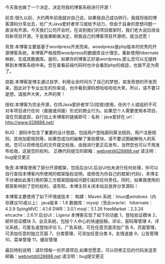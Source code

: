 今天我也做了一个决定，决定将我的博客系统进行开源！

前言:很久以前，大约两年前我就对自己说，如果我自己成功转行，我就将我的博客源码分享出去，给广大Java爱好者学习或给予动力，但由于自身的思想问题一直没有开源。今天我们公司开会时，在谈到我们的项目框架时，我们老大说后续会将新项目开源。于是我果断做决定，把我自己的博客项目开源吧，就当还愿！

背景:本博客主要是基于wordpress开发而来，woedpress是php版本的优秀的开源博客系统，本博客严格按照woedpress的数据库设计理念，重新使用hibernate映射，生成其数据库。是的，如果你的博客正好是wordpress,那么您可以无缝转移到本博客系统中来。您在查看前端代码时也许会看到php的痕迹，也就不足为奇了。

技能:本博客是博主通过自学，利用业余时间为了自己的梦想，突发奇想的开发而来，因此对于专业出生的你来说，也许看到源码想哈哈哈哈大笑，所以，请不要只是想，请放声大笑，大声的笑！

授权:本博客为完全开源，仅供Java爱好者学习(找错)使用，任何个人或组织不可对本项目进行任何（直接或间接）形式的商业行为。如果您个人需要使用本项目，请在页面底部，自行加上本博客的链接即可：名称：java爱好在  url：http://www.028888.net/

BUG：源码中包含了重要的设计思路，包括用户登陆密码算法规则，用户注册规则，其他加密规则等，如果您成功的破解了某些模块，请不要试图破解他人的系统。您可以将修改后的文件提交给我，由我进行更正后发布，当然您也可以不用发布给我，这是您的权利。
正确代码提交的邮箱：webnet@028888.net  请注明：bug提交更正

免责:本博客使用了部分开源框架，包括后台UI,后台UI也未进行任何处理，你可以自行查找本博客内所使用的框架版权说明，或修改为你自己的框架(代码)，本博主不对诸如此类引用的第三方框架因版权问题引起的任何责任。同时，如果我使用的框架影响到了您的权利，请告知，本博主将关闭本站且放弃分享源码！

本博客主要使用了如下环境或技术：
构建：Maven
系统：linux或windows（内存建议1G或以上）
java版本：1.8
数据库：mysql（至此oracle）
hibernate：4.3.9
SpingMVC：4.1.6
DWR：3.0.1
msql：5.1.26
freeMarket：2.3.24
ehcache：2.6.11
后台UI：Ligerui
本博客实现了如下的功能
1，登陆验证模块
2，邮件验证模块
3，会员系统，包括个人中心的快速投稿，评论，密码等管理
4，评论系统，可匿名或登陆评论
5，广告系统，可在任意页面添加广告
6，页面管理，可添加任意的独立页面
7，分类管理，可添加任意分类
8，友情连接
9，公告管理
10，菜单管理
11，缓存管理

最后特别说明：请珍惜每一份开源项目,如果您愿意，可以将修正后的代码发送至邮箱：webnet@028888.net  请注明：bug提交更正
